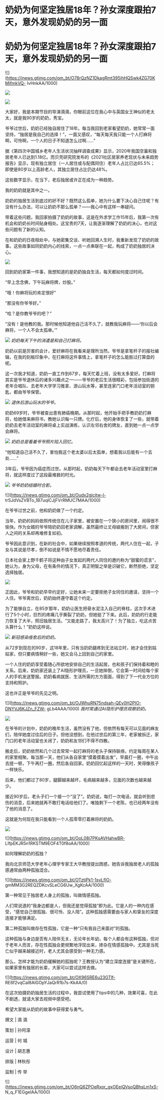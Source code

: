 # 奶奶为何坚定独居18年？孙女深度跟拍7天，意外发现奶奶的另一面

# 奶奶为何坚定独居18年？孙女深度跟拍7天，意外发现奶奶的另一面

![](https://inews.gtimg.com/om_bt/O78rQzNZ1DkagRmt395ihHQSwk4ZG70KMifmkVQ-
IvHnkAA/1000)

![](https://inews.gtimg.com/om_bt/OYiW32Me4VeFFNa1UllHU3PMheU99UzZkWWaXE29EpHDMAA/1000)

![](https://inews.gtimg.com/om_bt/O_wDwlxKlrmbTRuNmkY6CrDirrA_74NUWRDLyQRKLydc8AA/1000)

大家好，我是本期节目的导演滴滴，你眼前这位在我心中与英国女王神似的老太太，就是我90岁的奶奶，秀宝。

爷爷过世后，奶奶已经独自居住了18年。每当我回到老家看望奶奶，她常常一面坚持，“独居是我自己的选择！”，一面又感叹，“每天每天我只能一个人打麻将啊，可怜啊，一个人的日子不知道怎么过啊……”

据《第四次中国城乡老年人生活状况抽样调查成果》显示，2020年我国空巢和独居老年人已达到1.18亿。而贝壳研究院发布的《2021社区居家养老现状与未来趋势报告》显示，现有独立居住（一人居住或与配偶同住）老年人占比已达65.5%；即使是80岁以上高龄老人，其独立居住占比仍达48%。

这些数字显示，在当下，老后独居或许正在成为一种趋势。

我的奶奶就是其中之一。

奶奶的独居生活到底过的好不好？既然这么孤单，她为什么要下决心自己住呢？有没有什么办法，可以让奶奶不那么孤单？——我心中有这样一串疑问。

带着这些问题，我回家拍摄了奶奶的故事，这是在外求学工作15年后，我第一次有机会和奶奶长时间贴身相处。这宝贵的7天，让我逐渐理解了奶奶的决心，也对这些问题有了新的认知。

在和奶奶的日夜相处中，与她密集交谈、听她回溯人生时，我重新发现了奶奶的故事。这些故事如同奶奶内心的线索，一点一点串联在一起，构成了奶奶独居的决心。

![](https://inews.gtimg.com/om_bt/OKMCNxi6G14hgWVV1hizuau2rIe3cIadfPdZO25PfQB_gAA/1000)

回到奶奶家第一件事，我想知道的是奶奶独自生活，每天都如何度过时间。

“早上念念佛，下午玩麻将牌，炒股。”

“哦！你麻将玩的肯定很好”

“那没有你爷爷好。”

“哈？是你教爷爷的吧？”

“没有！是他教的我。那时候他知道他自己活不久了，就教我玩麻将——‘你以后会麻将，一个人不会太孤单。’”

![](https://inews.gtimg.com/om_bt/O10sb3WD5eaTh6JbFsNGfYUjnMMyyrEAO9m8SNg3BnmU4AA/1000)
_奶奶每天下午的消遣是和自己打麻将。_

奶奶以前是厉害的会计，爱好麻将在我看来是理所当然。爷爷是拿笔杆子的报社编辑，在我的刻板印象中，在打麻将这件事情上，拿笔杆子的怎么能胜过打算盘的呢。

这一次我才知道，奶奶一直工作到67岁，每天忙着上班，没有太多爱好。打麻将其实是爷爷退休后的诸多兴趣点之一——爷爷的老后生活很精彩，包括参加街道的老年合唱队、去老年大学学习推拿、游山玩水等，甚至连家门口老年活动室的钥匙，都由爷爷保管。

![](https://inews.gtimg.com/om_bt/OjMF2NWgoSKjb49RTkZwvsLKbLtZFhUSZCO30OGgNr6dEAA/1000)
_退休后游山玩水的爷爷。_

奶奶69岁时，爷爷被查出患有肺癌晚期。从那时起，他开始手把手教奶奶打麻将，给她借来麻将书，教她认识每一只牌。化疗后，他的身体恢复了一些，就带着奶奶去老年活动室的麻将桌上实战演练，认识左邻右舍的牌友，直到她一点一点学会麻将。

![](https://inews.gtimg.com/om_bt/Oz_og5pQc_WB0X82hEwlaah8YXFo3-W2SqpzegpU3MYAsAA/1000)
_奶奶总是看着爷爷照片陷入回忆。_

“他知道自己活不久了，害怕我这个老太婆以后太孤单，想着我以后能有一个去处……”

3年后，爷爷因为癌症而过世。从那时起，奶奶每天下午都会去老年活动室里打麻将，就这样度过了这段最难捱的时光。

![](https://inews.gtimg.com/om_bt/Oo3UKD7Z9F0DmRHdLu1UKiQw65uixcFNCJp4XNZtlII5wAA/1000)
_爷爷奶奶结婚时合影。_

![](https://inews.gtimg.com/om_bt/Oudx2gjcitw-I-
trSJdVsZVBTo_1B7uqlCJjFVrRMUC7MAA/1000)

在爷爷过世之前，他和奶奶做了一个约定。

当年，奶奶的妈妈依照传统住在儿子家里，被安置在一个狭小的房间里，闹得很不愉快。作为女婿的爷爷陪奶奶回老家调解，虽然最终让丈母娘搬到了大房间，但家人之间的关系却再难修复如初。

爷爷因此意识到，在新的社会中，如果继续按照孝道的传统，两代人住在一起，子女与其说是尽孝，倒不如说是不情不愿地尽着责任。

日本社会家上野千鹤子将这种由子女发起的两代人同住的邀约称为“甜蜜的谎言”，她认为，身为父母，在有条件的情况下，真正明智之举是识破它，断然拒绝，坚定选择独居。

![](https://inews.gtimg.com/om_bt/O1X3E39FhF_SoqVJbeEo2-_hDjrcQ3Won1YmpVmRs8HzIAA/1000)

正因此，爷爷和奶奶早早约定好，让她未来一定要拒绝子女同住的邀请，坚持一个人住。爷爷离世后，奶奶始终遵守着这个约定。

为了能够自立，在85岁那年，奶奶让医生把骨水泥注入自己的脊柱，这次手术进行了5个小时，巨烈的疼痛几乎撕裂了奶奶，但她挺了下来。此后，奶奶的行走能力恢复了大半，照旧独居生活。“又能走路了，我太高兴了！为了独立，吃这点苦头算什么！”奶奶这样说。

![](https://inews.gtimg.com/om_bt/O7ifIFG2j9Y4ExTsGLmz9PVXgiy3qwONlPeOyVx5wjERkAA/1000)
_新冠感染痊愈后的奶奶。_

从72岁到现在的90岁，这18年里，只有当奶奶腿疼到无法站立时，她才会住到姑姑家，但只要病情稍好一些，她又会马上回到自己的家里。

一个人住的奶奶享受着随心所欲地安排自己的生活起居，也和孩子们保持着和睦的关系。后来，奶奶家还装上了AI隐形护理员，一旦她摔倒，它会第一时间给每个家人的手机发送警报。奶奶看病就医、生活所需的方方面面，得到了下一代全方位的支持和照护。

这也许正是爷爷的先见之明。

![](https://inews.gtimg.com/om_bt/OJWhuRN75ndsah-QEy0H2PIO-DNYVJ6KJZn_FZW-
gLb4AAA/1000) _我时常通过AI隐形护理员观察奶奶。_

![](https://inews.gtimg.com/om_bt/O2bu12HxefBSupA0PEC9vXNCUI9AdbhxjDOP0KJwckgREAA/1000)

在爷爷的计划中，奶奶的晚年生活，虽然没有了他，但依然有每天可以见面的麻友们，陪伴她度过往后的日子。但他没想到，在他过世后的第三年，老家被拆迁，家门口的老年活动室也关闭了，奶奶和友邻们不得不四散。

搬走后，奶奶依然和几个过去常常一起打麻将的老头子保持联络，约定每周在某人的家里相聚。每当那一天，他们从各自家里“摸着摸着出发”，早晨打一圈，中午出去搓一顿，下午再打一圈，然后各自回家。奶奶回忆起这样的一天时，笑得像孩子一样快乐。

后来，他们都过了80岁，腿脚越来越坏，毛病越来越多，见面的次数也越来越少。

接近90岁后，老头子们一个接一个“没了”。奶奶说，每打一次电话，就会听到悲伤的消息，后来她就再不敢打电话给他们了。唯独剩下一个老陈，也已经两年没有了他的消息了。

这就是为何现在我只能看到一个人孤零零打着麻将的奶奶。

![](https://inews.gtimg.com/om_bt/OCkpYCxPtn0HCCSgr4yFMhOoY0QODuGvIGbbefwdsMwO8AA/1000)

![](https://inews.gtimg.com/om_bt/OoL08i7PKsAVHahwBR-
LIfpEKJR5n1RKSTM9EOF4T0f8oAA/1000)

如何理解奶奶的孤独？

我向北京师范大学老年心理学专家王大华教授提出困惑，她告诉我独居老人的孤独感通常由两种孤独混合。

![](https://inews.gtimg.com/om_bt/OTztiPk1-1syLfIO-
gmMM3G2REQZDKcvSLeCG6Uw_XgKcAA/1000)

第一种常见于独居老人身上的孤独，叫做情感孤独。

人们常说道的“我身边都是人，但我还是觉得孤独”即为此。它是人的一种内在感受，“感觉自己很孤独、很可怜、没人陪”。这种孤独感需要由与家人和挚友的深度连接才能够满足。

第二种孤独叫做存在性孤独，它是一种“只有我自己来面对”的孤独。

这种孤独与身边是否有人陪伴无关，无论年长年幼，每个人都会有这种孤独，但对于老年人而言，存在性孤独会更频繁地浮现出来，掺杂在情感孤独中。尤其是当死亡似乎越来越接近时，老人尤其会感受到一种无力感。

那么，怎样才能为奶奶缓解她的孤独呢？王教授认为“建立深度连接”是关键所在，如果家里有独居的长辈，大家可以尝试这样去做。

![](https://inews.gtimg.com/om_bt/OX96SRE6u23GTlf-
RE6f2vqCaI8AlGOpYJaQrR1b7s-KkAA/0)

在这次拍摄奶奶独居生活的过程中，我尝试使用了tips中的几种，效果可喜，在此不剧透，就请大家去视频中感受吧。

希望大家能从奶奶的故事中获得爱与勇气。

撰文 | 滴 滴

策划 | 孙阿濛

运营 | 何 城

设计 | 胡志惠

排版 | 林秋彤

监制 | 传 举

![](https://inews.gtimg.com/om_bt/O6nQ6ZPOeRxor_gxOEeiQVsoQBhsLm1xS-
N_q_F1EGgeIAA/1000)

